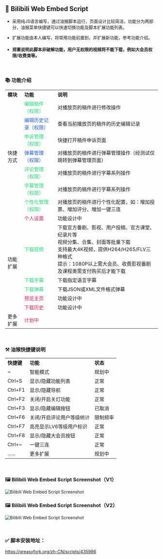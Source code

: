 
## 💠 Bilibili Web Embed Script

- 采用纯JS语言编写，通过油猴脚本运行，页面设计比较简洁，功能分为两部分，油猴菜单快捷键可以快速切换功能及脚本扩展功能列表。

- 扩展功能由本人编写，将常用功能前置到，并扩展新功能，参考功能介绍。

- #### 郑重说明此脚本非破解功能，用户无权限的视频将不能下载，例如大会员权限/收费类等。

</br>

### 📚 功能介绍

<table>
	<tbody>
		<tr>
			<td>
				<strong>模块</strong>
			</td>
			<td>
				<strong>功能</strong>
			</td>
			<td>
				<strong>说明</strong>
			</td>
		</tr>
		<tr>
			<td rowspan=7>快捷方式</td>
			<td style="color:#20DC78">编辑稿件（权限）</td>
			<td>对播放页的稿件进行修改操作</td>
		</tr>
		<tr>
			<td style="color:#205EDC">编辑历史记录（权限）</td>
			<td>查看当前播放页的稿件的历史编辑记录</td>
		</tr>
		<tr>
			<td style="color:#20DC78">申诉管理（权限）</td>
			<td>快捷打开稿件申诉页面</td>
		</tr>
		<tr>
			<td style="color:#205EDC">弹幕管理（权限）</td>
			<td>对播放页的稿件进行弹幕管理操作（经测试仅跳转到弹幕管理页面）</td>
		</tr>
		<tr>
			<td style="color:#20DC78">评论管理（权限）</td>
			<td>对播放页的稿件进行字幕系列操作</td>
		</tr>
		<tr>
			<td style="color:#20DC78">字幕管理（权限）</td>
			<td>对播放页的稿件进行字幕系列操作</td>
		</tr>
		<tr>
			<td style="color:#20DC78">个性化管理（权限）</td>
			<td>对播放页的稿件进行个性化配置，如：增加投票、增加评分、增加一键三连</td>
		</tr>
		<tr>
			<td rowspan=6>功能扩展</td>
			<td style="color:#DC205A">个人设置</td>
			<td>功能设计中</td>
		</tr>
		<tr>
			<td style="color:#20DC78">下载视频</td>
			<td>下载官方番剧、影视、用户投稿、官方课堂、纪录片等
				<br>视频分集、合集、封面等批量下载
				<br>支持最大4K视频，提供H264/H265/FLV三种格式
				<br>提示：1080P以上需大会员、收费影视番剧及课程类需支付购买后才能下载</td>
		</tr>
		<tr>
			<td style="color:#20DC78">下载字幕</td>
			<td>下载指定语言字幕</td>
		</tr>
		<tr>
			<td style="color:#20DC78">下载弹幕</td>
			<td>下载JSON或XML文件格式弹幕</td>
		</tr>
		<tr>
			<td style="color:#DC205A">预览主页</td>
			<td>功能设计中</td>
		</tr>
		<tr>
			<td style="color:#DC205A">下载历史</td>
			<td>功能设计中</td>
		</tr>
		<tr>
			<td>更多扩展</td>
			<td style="color:#DC205A">计划中</td>
			<td></td>
		</tr>
	</tbody>
</table>

</br>

### ⚒ 油猴快捷键说明

<table>
<tbody>
<tr>
<td><strong>快捷键</strong></td>
<td><strong>功能</strong></td>
<td><strong>状态</strong></td>
</tr>
<tr>
<td>~</td>
<td>智能模式</td>
<td>规划中</td>
</tr>
<tr>
<td>Ctrl+S</td>
<td>显示/隐藏功能列表</td>
<td>正常</td>
</tr>
<tr>
<td>Ctrl+F1</td>
<td>显示/隐藏导航</td>
<td>正常</td>
</tr>
<tr>
<td>Ctrl+F2</td>
<td>关闭/开启关灯功能</td>
<td>正常</td>
</tr>
<tr>
<td>Ctrl+F3</td>
<td>显示/隐藏编辑按钮</td>
<td>已取消</td>
</tr>
<tr>
<td>Ctrl+F6</td>
<td>关闭/开启评论用户等级统计</td>
<td>限制频率</td>
</tr>
<tr>
<td>Ctrl+F7</td>
<td>高亮显示LV6等级用户标识</td>
<td>正常</td>
</tr>
<tr>
<td>Ctrl+F8</td>
<td>显示/隐藏大会员按钮</td>
<td>正常</td>
</tr>
<tr>
<td>Ctrl+~</td>
<td>一键三连</td>
<td>正常</td>
</tr>
<tr>
<td>......</td>
<td>更多扩展</td>
<td>规划中</td>
</tr>
</tbody>
</table>

</br>

### 🖼 Bilibili Web Embed Script Screenshot（V1）
![Bilibili Web Embed Script Screenshot](https://user-images.githubusercontent.com/19167342/143210177-592fd78e-ab59-45b5-888f-2ce62a9774d2.jpg)
### 🖼 Bilibili Web Embed Script Screenshot（V2）
![Bilibili Web Embed Script Screenshot](https://user-images.githubusercontent.com/19167342/175462422-44a2275a-06d9-488a-8420-98ed38d910be.png)

</br>

### ✅ 脚本安装地址：
  https://greasyfork.org/zh-CN/scripts/435986


